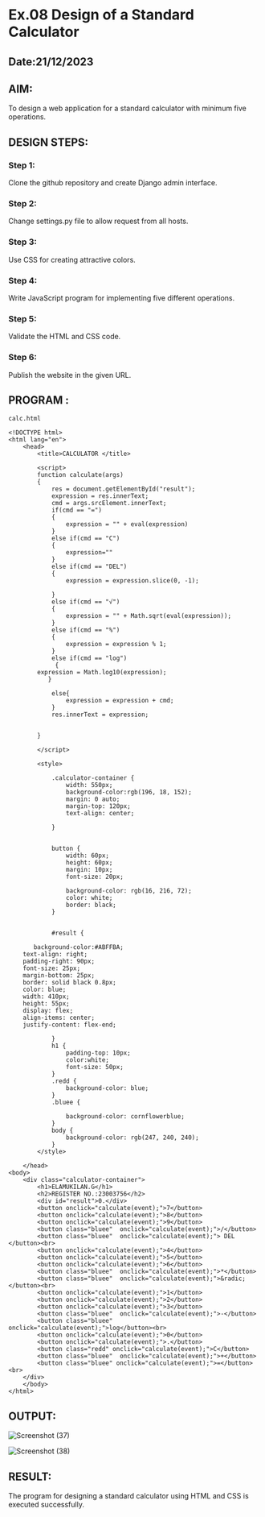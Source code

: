 # Ex.08 Design of a Standard Calculator
## Date:21/12/2023

## AIM:
To design a web application for a standard calculator with minimum five operations.

## DESIGN STEPS:

### Step 1:
Clone the github repository and create Django admin interface.

### Step 2:
Change settings.py file to allow request from all hosts.

### Step 3:
Use CSS for creating attractive colors.

### Step 4:
Write JavaScript program for implementing five different operations.

### Step 5:
Validate the HTML and CSS code.

### Step 6:
Publish the website in the given URL.

## PROGRAM :
~~~
calc.html

<!DOCTYPE html>
<html lang="en">
    <head>
        <title>CALCULATOR </title>
        
        <script>
        function calculate(args)
        {
            res = document.getElementById("result");
            expression = res.innerText;
            cmd = args.srcElement.innerText;
            if(cmd == "=")
            {
                expression = "" + eval(expression)
            }
            else if(cmd == "C")
            {
                expression=""
            }
            else if(cmd == "DEL")
            {
                expression = expression.slice(0, -1);

            }
            else if(cmd == "√")
            {
                expression = "" + Math.sqrt(eval(expression));
            }
            else if(cmd == "%")
            {
                expression = expression % 1;
            }
            else if(cmd == "log")
             {
        expression = Math.log10(expression);
           }
       
            else{
                expression = expression + cmd;
            }
            res.innerText = expression;
            

        }
         
        </script>

        <style>
          
            .calculator-container {
                width: 550px;
                background-color:rgb(196, 18, 152);
                margin: 0 auto; 
                margin-top: 120px;
                text-align: center;
                
            }

           
            button {
                width: 60px;
                height: 60px;
                margin: 10px; 
                font-size: 20px; 
                
                background-color: rgb(16, 216, 72); 
                color: white; 
                border: black;
            }

          
            #result {
                
       background-color:#ABFFBA;
    text-align: right;
    padding-right: 90px;
    font-size: 25px;
    margin-bottom: 25px; 
    border: solid black 0.8px;
    color: blue;
    width: 410px;
    height: 55px;
    display: flex;
    align-items: center;
    justify-content: flex-end;

            }
            h1 {
                padding-top: 10px;
                color:white;
                font-size: 50px;
            }
            .redd {
                background-color: blue;
            }
            .bluee {
                
                background-color: cornflowerblue;
            }
            body {
                background-color: rgb(247, 240, 240);
            }
        </style>

    </head>
<body>
    <div class="calculator-container">
        <h1>ELAMUKILAN.G</h1>
        <h2>REGISTER NO.:23003756</h2>
        <div id="result">0.</div>
        <button onclick="calculate(event);">7</button>
        <button onclick="calculate(event);">8</button>
        <button onclick="calculate(event);">9</button>
        <button class="bluee"  onclick="calculate(event);">/</button>
        <button class="bluee"  onclick="calculate(event);"> DEL </button><br>
        <button onclick="calculate(event);">4</button>
        <button onclick="calculate(event);">5</button>
        <button onclick="calculate(event);">6</button>
        <button class="bluee"  onclick="calculate(event);">*</button>
        <button class="bluee"  onclick="calculate(event);">&radic; </button><br>
        <button onclick="calculate(event);">1</button>
        <button onclick="calculate(event);">2</button>
        <button onclick="calculate(event);">3</button>
        <button class="bluee"  onclick="calculate(event);">-</button>
        <button class="bluee"  onclick="calculate(event);">log</button><br>
        <button onclick="calculate(event);">0</button>
        <button onclick="calculate(event);">.</button>
        <button class="redd" onclick="calculate(event);">C</button>
        <button class="bluee"  onclick="calculate(event);">+</button>
        <button class="bluee" onclick="calculate(event);">=</button><br>
    </div>
    </body>
</html>

~~~

## OUTPUT:
![Screenshot (37)](https://github.com/Elamukilanguna/Calc/assets/144870462/5c27115a-defb-48f6-ad6c-7daf334e3870)

![Screenshot (38)](https://github.com/Elamukilanguna/Calc/assets/144870462/dd89d2d0-607e-44cb-8c93-58565317c37c)




## RESULT:
The program for designing a standard calculator using HTML and CSS is executed successfully.
